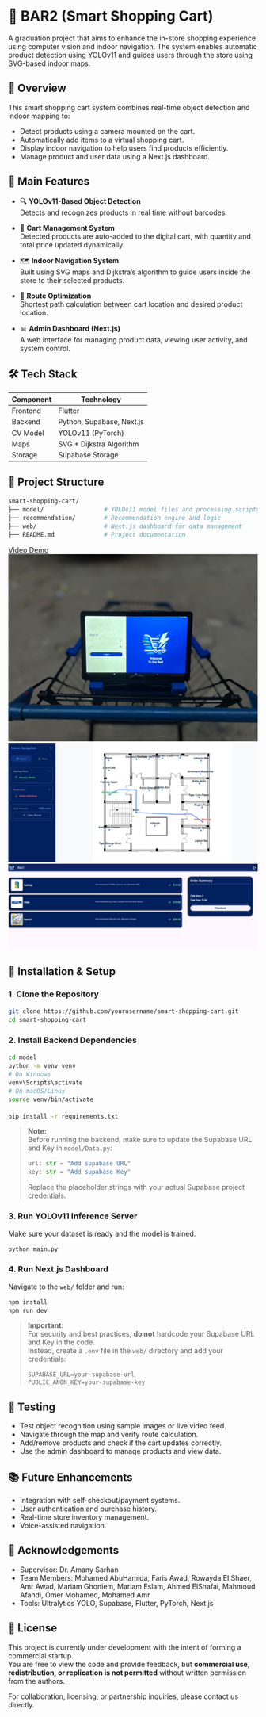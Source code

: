 # 🛒 BAR2 (Smart Shopping Cart) 

A graduation project that aims to enhance the in-store shopping experience using computer vision and indoor navigation. The system enables automatic product detection using YOLOv11 and guides users through the store using SVG-based indoor maps.

## 🚀 Overview

This smart shopping cart system combines real-time object detection and indoor mapping to:
- Detect products using a camera mounted on the cart.
- Automatically add items to a virtual shopping cart.
- Display indoor navigation to help users find products efficiently.
- Manage product and user data using a Next.js dashboard.

## 🧠 Main Features

- 🔍 **YOLOv11-Based Object Detection**  
  Detects and recognizes products in real time without barcodes.

- 🛒 **Cart Management System**  
  Detected products are auto-added to the digital cart, with quantity and total price updated dynamically.

- 🗺️ **Indoor Navigation System**  
  Built using SVG maps and Dijkstra’s algorithm to guide users inside the store to their selected products.

- 🧭 **Route Optimization**  
  Shortest path calculation between cart location and desired product location.

- 📊 **Admin Dashboard (Next.js)**  
  A web interface for managing product data, viewing user activity, and system control.

## 🛠️ Tech Stack

| Component | Technology |
|----------|------------|
| Frontend | Flutter     |
| Backend  | Python, Supabase, Next.js |
| CV Model | YOLOv11 (PyTorch) |
| Maps     | SVG + Dijkstra Algorithm |
| Storage  | Supabase Storage |

## 📁 Project Structure

```bash
smart-shopping-cart/
├── model/                 # YOLOv11 model files and processing scripts
├── recommendation/        # Recommendation engine and logic
├── web/                   # Next.js dashboard for data management
├── README.md              # Project documentation
```

[Video Demo](https://drive.google.com/file/u/0/d/1nQub6-MFoiFiLvgXKkEJPIKgzGiim87u/view)
![Cart View](https://raw.githubusercontent.com/Abuhamida/BAR2-Graduation-project/main/images/cart.jpg)
![Indoor Map](https://raw.githubusercontent.com/Abuhamida/BAR2-Graduation-project/main/images/map.png)
![Add Product](https://raw.githubusercontent.com/Abuhamida/BAR2-Graduation-project/main/images/product.jpg)

## 🔧 Installation & Setup

### 1. Clone the Repository

```bash
git clone https://github.com/yourusername/smart-shopping-cart.git
cd smart-shopping-cart
```

### 2. Install Backend Dependencies

```bash
cd model
python -m venv venv
# On Windows
venv\Scripts\activate
# On macOS/Linux
source venv/bin/activate

pip install -r requirements.txt
```

> **Note:**  
> Before running the backend, make sure to update the Supabase URL and Key in `model/Data.py`:
> ```python
> url: str = "Add supabase URL"
> key: str = "Add supabase Key"
> ```
> Replace the placeholder strings with your actual Supabase project credentials.



### 3. Run YOLOv11 Inference Server

Make sure your dataset is ready and the model is trained.

```bash
python main.py
```

### 4. Run Next.js Dashboard

Navigate to the `web/` folder and run:

```bash
npm install
npm run dev
```
> **Important:**  
> For security and best practices, **do not** hardcode your Supabase URL and Key in the code.  
> Instead, create a `.env` file in the `web/` directory and add your credentials:
> ```
> SUPABASE_URL=your-supabase-url
> PUBLIC_ANON_KEY=your-supabase-key
> ```


## 🧪 Testing

- Test object recognition using sample images or live video feed.
- Navigate through the map and verify route calculation.
- Add/remove products and check if the cart updates correctly.
- Use the admin dashboard to manage products and view data.

## 📚 Future Enhancements

- Integration with self-checkout/payment systems.
- User authentication and purchase history.
- Real-time store inventory management.
- Voice-assisted navigation.

## 🙏 Acknowledgements

- Supervisor: Dr. Amany Sarhan  
- Team Members: Mohamed AbuHamida, Faris Awad, Rowayda El Shaer, Amr Awad, Mariam Ghoniem, Mariam Eslam, Ahmed ElShafai, Mahmoud Afandi, Omer Mohamed, Mohamed Amr
- Tools: Ultralytics YOLO, Supabase, Flutter, PyTorch, Next.js

## 📜 License

This project is currently under development with the intent of forming a commercial startup.  
You are free to view the code and provide feedback, but **commercial use, redistribution, or replication is not permitted** without written permission from the authors.

For collaboration, licensing, or partnership inquiries, please contact us directly.

